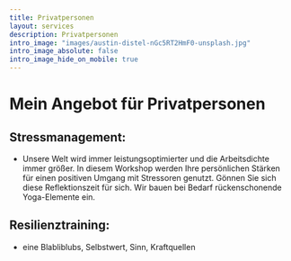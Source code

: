 ```yaml
---
title: Privatpersonen
layout: services
description: Privatpersonen
intro_image: "images/austin-distel-nGc5RT2HmF0-unsplash.jpg"
intro_image_absolute: false
intro_image_hide_on_mobile: true
---
```


# Mein Angebot für Privatpersonen

## Stressmanagement:
- Unsere Welt wird immer leistungsoptimierter und die Arbeitsdichte immer größer. In diesem Workshop werden Ihre persönlichen Stärken für einen positiven Umgang mit Stressoren genutzt. Gönnen Sie sich diese Reflektionszeit für sich. Wir bauen bei Bedarf rückenschonende Yoga-Elemente ein.

## Resilienztraining: 

- eine Blabliblubs, Selbstwert, Sinn, Kraftquellen

